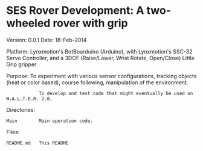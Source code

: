 SES Rover Development: A two-wheeled rover with grip
====================================================

Version:		0.0.1
Date:			18-Feb-2014

Platform:		Lynxmotion's BotBoarduino (Arduino),
					with Lynxmotion's SSC-32 Servo Controller,
					and a 3DOF (Raise/Lower, Wrist Rotate, Open/Close) Little Grip gripper

Purpose:		To experiment with various sensor configurations, tracking objects (heat or
					color based), course following, manipulation of the environment.
					
				To develop and test code that might eventually be used on W.A.L.T.E.R. 2.0.

Directories:

	Main		Main operation code.

Files:

	README.md	This README
